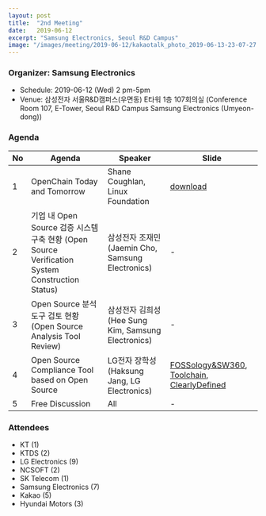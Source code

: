 ```yaml
---
layout: post
title:  "2nd Meeting"
date:   2019-06-12
excerpt: "Samsung Electronics, Seoul R&D Campus"
image: "/images/meeting/2019-06-12/kakaotalk_photo_2019-06-13-23-07-27.jpeg"
---
```


<h3>Organizer: Samsung Electronics</h3>
<ul>
    <li>Schedule: 2019-06-12 (Wed) 2 pm-5pm</li>
    <li>Venue: 삼성전자 서울R&D캠퍼스(우면동) E타워 1층 107회의실 (Conference Room 107, E-Tower, Seoul R&D Campus Samsung Electronics (Umyeon-dong))</li>
</ul>

<h3>Agenda</h3>
<div class="table-wrapper">
    <table>
        <thead>
            <tr>
                <th>No</th>
                <th>Agenda</th>
                <th>Speaker</th>
                <th>Slide</th>
            </tr>
        </thead>
        <tbody>
            <tr>
                <td>1</td>
                <td>OpenChain Today and Tomorrow</td>
                <td>Shane Coughlan, Linux Foundation</td>
                <td><a href="/assets/pdf/2019-06-12/openchaintodayandtomorrow-190612090644.pdf" download>download</a></td>
            </tr>
            <tr>
                <td>2</td>
                <td>기업 내 Open Source 검증 시스템 구축 현황 (Open Source Verification System Construction Status)</td>
                <td>삼성전자 조재민 (Jaemin Cho, Samsung Electronics)</td>
                <td>-</td>
            </tr>
            <tr>
                <td>3</td>
                <td>Open Source 분석 도구 검토 현황 (Open Source Analysis Tool Review)</td>
                <td>삼성전자 김희성 (Hee Sung Kim, Samsung Electronics)</td>
                <td>-</td>
            </tr>
            <tr>
                <td>4</td>
                <td>Open Source Compliance Tool based on Open Source</td>
                <td>LG전자 장학성 (Haksung Jang, LG Electronics) </td>
                <td>
                  <a href="/assets/pdf/2019-06-12/036_oss_tooling_20190506_fossology_and_sw360_updates_04.pdf" download>FOSSology&SW360</a>, 
                  <a href="/assets/pdf/2019-06-12/oss-compliance-toolcahin-2019.pdf" download>Toolchain</a>, 
                  <a href="/assets/pdf/2019-06-12/ClearlyDefined-Crowdsourcing-Project-Security-and-Licensing-Data-Jeff-McAffer-Microsoft.pdf" download>ClearlyDefined</a> 
                  </td>
            </tr>
            <tr>
                <td>5</td>
                <td>Free Discussion    </td>
                <td>All</td>
                <td>-</td>
            </tr>
        </tbody>
    </table>    
</div>
<h3>Attendees</h3>
<ul>
    <li>KT (1)</li>
    <li>KTDS (2)</li>
    <li>LG Electronics (9)</li>
    <li>NCSOFT (2)</li>
    <li>SK Telecom (1)</li>
    <li>Samsung Electronics (7)</li>
    <li>Kakao (5)</li>
    <li>Hyundai Motors (3)</li>
</ul>

<div class="box alt">
    <div class="row 50% uniform"> 
        <div class="4u"><span class="image fit"><img src="{{ "/images/meeting/2019-06-12/kakaotalk_photo_2019-06-13-23-07-27.jpeg" | absolute_url }}" alt="" /></span></div> 
        <div class="4u"><span class="image fit"><img src="{{ "/images/meeting/2019-06-12/kakaotalk_photo_2019-06-13-23-07-32.jpeg" | absolute_url }}" alt="" /></span></div>     
        <div class="4u"><span class="image fit"><img src="{{ "/images/meeting/2019-06-12/kakaotalk_photo_2019-06-13-23-06-26.jpeg" | absolute_url }}" alt="" /></span></div>    
        <div class="6u"><span class="image fit"><img src="{{ "/images/meeting/2019-06-12/kakaotalk_photo_2019-06-13-23-06-08.jpeg" | absolute_url }}" alt="" /></span></div>    
        <div class="6u"><span class="image fit"><img src="{{ "/images/meeting/2019-06-12/kakaotalk_photo_2019-06-13-23-06-14.jpeg" | absolute_url }}" alt="" /></span></div> 
    </div>
</div>
